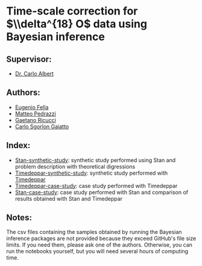 # Time-scale correction for $\\delta^{18} O$ data using Bayesian inference

## Supervisor:
- [Dr. Carlo Albert](https://www.eawag.ch/en/aboutus/portrait/organisation/staff/profile/carlo-albert/show/)

## Authors:
- [Eugenio Fella](https://github.com/eugeniofella)
- [Matteo Pedrazzi](https://github.com/matteopedrazzi)
- [Gaetano Ricucci](https://github.com/gae-ric)
- [Carlo Sgorlon Gaiatto](https://github.com/carlosgorlongaiatto)

## Index:
- [Stan-synthetic-study](project/Stan-synthetic-study.ipynb): synthetic study performed using Stan and problem description with theoretical digressions
- [Timedeppar-synthetic-study](project/Timedeppar-synthetic-study.ipynb): synthetic study performed with [Timedeppar](https://cran.r-project.org/web/packages/timedeppar/index.html)
- [Timedeppar-case-study](project/Timedeppar-case-study.ipynb): case study performed with Timedeppar
- [Stan-case-study](project/Stan-case-study.ipynb): case study performed with Stan and comparison of results obtained with Stan and Timedeppar

## Notes:
The csv files containing the samples obtained by running the Bayesian inference packages are not provided because they exceed GitHub's file size limits. If you need them, please ask one of the authors. Otherwise, you can run the notebooks yourself, but you will need several hours of computing time.
